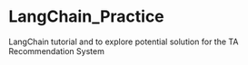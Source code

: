# LangChain_Practice
LangChain tutorial and to explore potential solution for the TA Recommendation System
